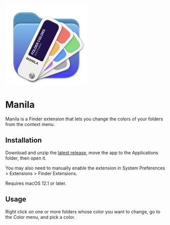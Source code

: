 <img src="icon_256x256@2x.png" width="256">

# Manila
Manila is a Finder extension that lets you change the colors of your folders from the context menu.

## Installation
Download and unzip the [latest release](https://github.com/neilsardesai/Manila/releases/download/v1.0.1/Manila.zip), move the app to the Applications folder, then open it.

You may also need to manually enable the extension in System Preferences > Extensions > Finder Extensions.

Requires macOS 12.1 or later.

## Usage
Right click on one or more folders whose color you want to change, go to the Color menu, and pick a color.